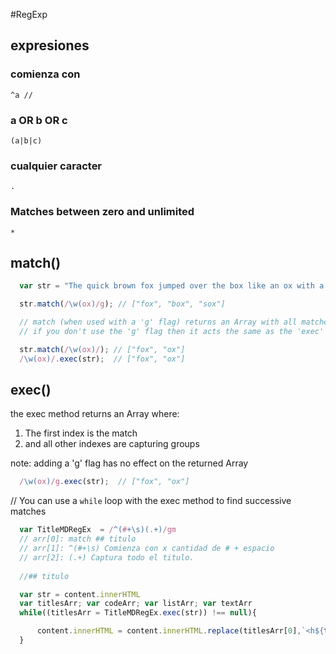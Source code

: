 #RegExp
## expresiones
### comienza con
```
^a // 
```

### a OR b OR c
```
(a|b|c)
```

### cualquier caracter
```
. 
```

###  Matches between zero and unlimited
```
*
```

## match()


```javascript
  var str = "The quick brown fox jumped over the box like an ox with a sox in its mouth";

  str.match(/\w(ox)/g); // ["fox", "box", "sox"]

  // match (when used with a 'g' flag) returns an Array with all matches found
  // if you don't use the 'g' flag then it acts the same as the 'exec' method.

  str.match(/\w(ox)/); // ["fox", "ox"]
  /\w(ox)/.exec(str);  // ["fox", "ox"]


```

## exec()
the exec method returns an Array where:
1. The first index is the match  
2. and all other indexes are capturing groups

note: adding a 'g' flag has no effect on the returned Array

```javascript
  /\w(ox)/g.exec(str);  // ["fox", "ox"]

```

// You can use a `while` loop with the exec method to find successive matches

```javascript
  var TitleMDRegEx  = /^(#+\s)(.+)/gm 
  // arr[0]: match ## titulo  
  // arr[1]: ^(#+\s) Comienza con x cantidad de # + espacio
  // arr[2]: (.+) Captura todo el titulo.
  
  //## titulo 

  var str = content.innerHTML
  var titlesArr; var codeArr; var listArr; var textArr
  while((titlesArr = TitleMDRegEx.exec(str)) !== null){

      content.innerHTML = content.innerHTML.replace(titlesArr[0],`<h${titlesArr[1].length-1}>${titlesArr[2]}</h${titlesArr[1].length-1}>`)
  }

```